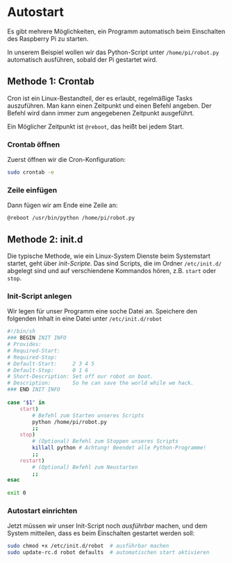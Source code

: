 # Autostart

Es gibt mehrere Möglichkeiten, ein Programm automatisch beim Einschalten des Raspberry Pi zu starten.

In unserem Beispiel wollen wir das Python-Script unter `/home/pi/robot.py` automatisch ausführen, sobald der Pi gestartet wird.

## Methode 1: Crontab

Cron ist ein Linux-Bestandteil, der es erlaubt, regelmäßige Tasks auszuführen. Man kann einen Zeitpunkt und einen Befehl angeben. Der Befehl wird dann immer zum angegebenen Zeitpunkt ausgeführt.

Ein Möglicher Zeitpunkt ist `@reboot`, das heißt bei jedem Start.

### Crontab öffnen

Zuerst öffnen wir die Cron-Konfiguration:

```bash
sudo crontab -e
```

### Zeile einfügen

Dann fügen wir am Ende eine Zeile an:

```cron
@reboot /usr/bin/python /home/pi/robot.py
```


## Methode 2: init.d

Die typische Methode, wie ein Linux-System Dienste beim Systemstart startet, geht über *init-Scripte*. Das sind Scripts, die im Ordner `/etc/init.d/` abgelegt sind und auf verschiendene Kommandos hören, z.B. `start` oder `stop`.

### Init-Script anlegen

Wir legen für unser Programm eine soche Datei an. Speichere den folgenden Inhalt in eine Datei unter `/etc/init.d/robot`

```bash
#!/bin/sh
### BEGIN INIT INFO
# Provides:
# Required-Start:    
# Required-Stop:     
# Default-Start:     2 3 4 5
# Default-Stop:      0 1 6
# Short-Description: Set off our robot on boot.
# Description:       So he can save the world while we hack.
### END INIT INFO
 
case "$1" in
    start)
        # Befehl zum Starten unseres Scripts
        python /home/pi/robot.py
        ;;
    stop)
        # (Optional) Befehl zum Stoppen unseres Scripts
        killall python # Achtung! Beendet alle Python-Programme!
        ;;
    restart)
        # (Optional) Befehl zum Neustarten
        ;;
esac
 
exit 0
```

### Autostart einrichten

Jetzt müssen wir unser Init-Script noch *ausführbar* machen, und dem System mitteilen, dass es beim Einschalten gestartet werden soll:

```bash
sudo chmod +x /etc/init.d/robot  # ausführbar machen
sudo update-rc.d robot defaults  # automatischen start aktivieren
```


